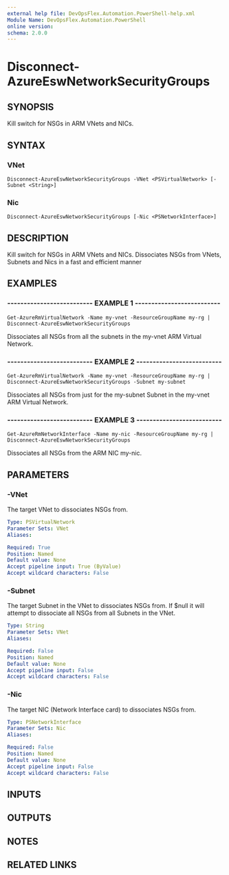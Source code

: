 ```yaml
---
external help file: DevOpsFlex.Automation.PowerShell-help.xml
Module Name: DevOpsFlex.Automation.PowerShell
online version: 
schema: 2.0.0
---
```


# Disconnect-AzureEswNetworkSecurityGroups

## SYNOPSIS
Kill switch for NSGs in ARM VNets and NICs.

## SYNTAX

### VNet
```
Disconnect-AzureEswNetworkSecurityGroups -VNet <PSVirtualNetwork> [-Subnet <String>]
```

### Nic
```
Disconnect-AzureEswNetworkSecurityGroups [-Nic <PSNetworkInterface>]
```

## DESCRIPTION
Kill switch for NSGs in ARM VNets and NICs.
Dissociates NSGs from VNets, Subnets and Nics in a fast and efficient manner

## EXAMPLES

### -------------------------- EXAMPLE 1 --------------------------
```
Get-AzureRmVirtualNetwork -Name my-vnet -ResourceGroupName my-rg | Disconnect-AzureEswNetworkSecurityGroups
```

Dissociates all NSGs from all the subnets in the my-vnet ARM Virtual Network.

### -------------------------- EXAMPLE 2 --------------------------
```
Get-AzureRmVirtualNetwork -Name my-vnet -ResourceGroupName my-rg | Disconnect-AzureEswNetworkSecurityGroups -Subnet my-subnet
```

Dissociates all NSGs from just for the my-subnet Subnet in the my-vnet ARM Virtual Network.

### -------------------------- EXAMPLE 3 --------------------------
```
Get-AzureRmNetworkInterface -Name my-nic -ResourceGroupName my-rg | Disconnect-AzureEswNetworkSecurityGroups
```

Dissociates all NSGs from the ARM NIC my-nic.

## PARAMETERS

### -VNet
The target VNet to dissociates NSGs from.

```yaml
Type: PSVirtualNetwork
Parameter Sets: VNet
Aliases: 

Required: True
Position: Named
Default value: None
Accept pipeline input: True (ByValue)
Accept wildcard characters: False
```

### -Subnet
The target Subnet in the VNet to dissociates NSGs from.
If $null it will attempt to dissociate all NSGs from all Subnets in the VNet.

```yaml
Type: String
Parameter Sets: VNet
Aliases: 

Required: False
Position: Named
Default value: None
Accept pipeline input: False
Accept wildcard characters: False
```

### -Nic
The target NIC (Network Interface card) to dissociates NSGs from.

```yaml
Type: PSNetworkInterface
Parameter Sets: Nic
Aliases: 

Required: False
Position: Named
Default value: None
Accept pipeline input: False
Accept wildcard characters: False
```

## INPUTS

## OUTPUTS

## NOTES

## RELATED LINKS

